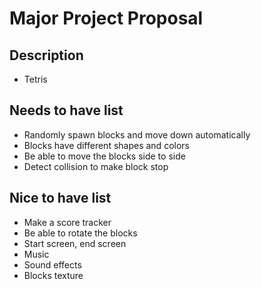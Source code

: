 # Major Project Proposal

## Description
- Tetris

## Needs to have list
- Randomly spawn blocks and move down automatically
- Blocks have different shapes and colors
- Be able to move the blocks side to side
- Detect collision to make block stop

## Nice to have list
- Make a score tracker
- Be able to rotate the blocks
- Start screen, end screen
- Music
- Sound effects
- Blocks texture